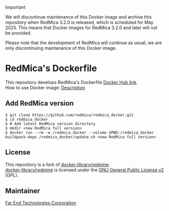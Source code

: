 > [!IMPORTANT]
> We will discontinue maintenance of this Docker image and archive this repository when RedMica 3.2.0 is released, which is scheduled for May 2025. This means that Docker images for RedMica 3.2.0 and later will not be provided.
> 
> Please note that the development of RedMica will continue as usual; we are only discontinuing maintenance of this Docker image.

# RedMica's Dockerfile

This repository develops RedMica's Dockerfile [Docker Hub link](https://hub.docker.com/r/redmica/redmica).  
How to use Docker image: [Description](description.md)

## Add RedMica version

```
$ git clone https://github.com/redmica/redmica_docker.git
$ cd redmica_docker
$ # Add latest RedMica version directory
$ mkdir <new RedMica full version>
$ docker run --rm -w /redmica_docker --volume $PWD:/redmica_docker buildpack-deps /redmica_docker/update.sh <new RedMica full version>
```

## License

This repository is a fork of [docker-library/redmine](https://github.com/docker-library/redmine).  
[docker-library/redmine](https://github.com/docker-library/redmine) is licensed under the [GNU General Public License v2](https://www.gnu.org/licenses/old-licenses/gpl-2.0.html) (GPL).

## Maintainer

[Far End Technologies Corporation](https://www.farend.co.jp/)
